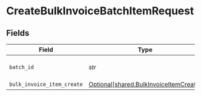 # CreateBulkInvoiceBatchItemRequest


## Fields

| Field                                                                                  | Type                                                                                   | Required                                                                               | Description                                                                            |
| -------------------------------------------------------------------------------------- | -------------------------------------------------------------------------------------- | -------------------------------------------------------------------------------------- | -------------------------------------------------------------------------------------- |
| `batch_id`                                                                             | *str*                                                                                  | :heavy_check_mark:                                                                     | Unique identifier for a batch                                                          |
| `bulk_invoice_item_create`                                                             | [Optional[shared.BulkInvoiceItemCreate]](../../models/shared/bulkinvoiceitemcreate.md) | :heavy_minus_sign:                                                                     | N/A                                                                                    |